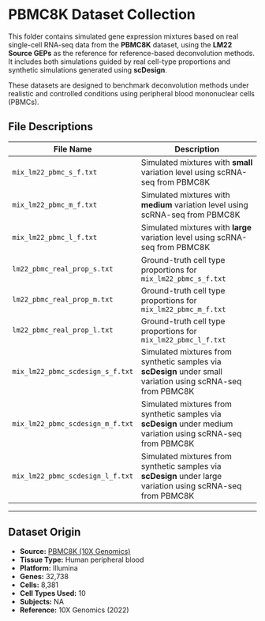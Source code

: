 
# PBMC8K Dataset Collection

This folder contains simulated gene expression mixtures based on real single-cell RNA-seq data from the **PBMC8K** dataset, using the **LM22 Source GEPs** as the reference for reference-based deconvolution methods. It includes both simulations guided by real cell-type proportions and synthetic simulations generated using **scDesign**.

These datasets are designed to benchmark deconvolution methods under realistic and controlled conditions using peripheral blood mononuclear cells (PBMCs).


## File Descriptions

| File Name                                       | Description                                                                 |
|------------------------------------------------|-----------------------------------------------------------------------------|
| `mix_lm22_pbmc_s_f.txt`                        | Simulated mixtures with **small** variation level using scRNA-seq from PBMC8K |
| `mix_lm22_pbmc_m_f.txt`                        | Simulated mixtures with **medium** variation level using scRNA-seq from PBMC8K |
| `mix_lm22_pbmc_l_f.txt`                        | Simulated mixtures with **large** variation level using scRNA-seq from PBMC8K |
| `lm22_pbmc_real_prop_s.txt`                    | Ground-truth cell type proportions for `mix_lm22_pbmc_s_f.txt`              |
| `lm22_pbmc_real_prop_m.txt`                    | Ground-truth cell type proportions for `mix_lm22_pbmc_m_f.txt`              |
| `lm22_pbmc_real_prop_l.txt`                    | Ground-truth cell type proportions for `mix_lm22_pbmc_l_f.txt`              |
| `mix_lm22_pbmc_scdesign_s_f.txt`               | Simulated mixtures from synthetic samples via **scDesign** under small variation using scRNA-seq from PBMC8K |
| `mix_lm22_pbmc_scdesign_m_f.txt`               | Simulated mixtures from synthetic samples via **scDesign** under medium variation using scRNA-seq from PBMC8K |
| `mix_lm22_pbmc_scdesign_l_f.txt`               | Simulated mixtures from synthetic samples via **scDesign** under large variation using scRNA-seq from PBMC8K |

---

## Dataset Origin

- **Source:** [PBMC8K (10X Genomics)](https://support.10xgenomics.com/single-cell-gene-expression/datasets/2.1.0/pbmc8k)
- **Tissue Type:** Human peripheral blood
- **Platform:** Illumina
- **Genes:** 32,738
- **Cells:** 8,381
- **Cell Types Used:** 10
- **Subjects:** NA
- **Reference:** 10X Genomics (2022)
